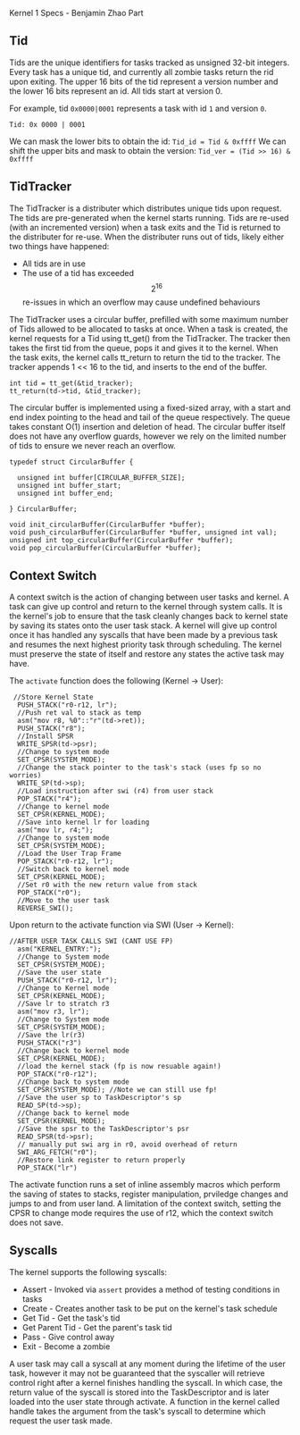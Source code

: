 Kernel 1 Specs - Benjamin Zhao Part

## Tid

Tids are the unique identifiers for tasks tracked as unsigned 32-bit integers. Every task has a unique tid, and currently all zombie tasks return the rid upon exiting. The upper 16 bits of the tid represent a version number and the lower 16 bits represent an id. All tids start at version 0.

For example, tid `0x0000|0001` represents a task with id `1` and version `0`.

```
Tid: 0x 0000 | 0001
```

We can mask the lower bits to obtain the id: `Tid_id = Tid & 0xffff`
We can shift the upper bits and mask to obtain the version: `Tid_ver = (Tid >> 16) & 0xffff`

## TidTracker

The TidTracker is a distributer which distributes unique tids upon request. The
tids are pre-generated when the kernel starts running. Tids are re-used (with
an incremented version) when a task exits and the Tid is returned to the
distributer for re-use. When the distributer runs out of tids, likely either
two things have happened:
- All tids are in use
- The use of a tid has exceeded $$2^16$$ re-issues in which an overflow may cause
  undefined behaviours

The TidTracker uses a circular buffer, prefilled with some maximum number of
Tids allowed to be allocated to tasks at once. When a task is created, the
kernel requests for a Tid using tt_get() from the TidTracker. The tracker then
takes the first tid from the queue, pops it and gives it to the kernel. When
the task exits, the kernel calls tt_return to return the tid to the tracker.
The tracker appends 1 << 16 to the tid, and inserts to the end of the buffer.

```
int tid = tt_get(&tid_tracker);
tt_return(td->tid, &tid_tracker);
```

The circular buffer is implemented using a fixed-sized array, with a start and end index pointing to the head and tail of the queue respectively. The queue takes constant O(1) insertion and deletion of head. The circular buffer itself does not have any overflow guards, however we rely on the limited number of tids to ensure we never reach an overflow.

```
typedef struct CircularBuffer {

  unsigned int buffer[CIRCULAR_BUFFER_SIZE];
  unsigned int buffer_start;
  unsigned int buffer_end;

} CircularBuffer;

void init_circularBuffer(CircularBuffer *buffer);
void push_circularBuffer(CircularBuffer *buffer, unsigned int val);
unsigned int top_circularBuffer(CircularBuffer *buffer);
void pop_circularBuffer(CircularBuffer *buffer);
```

## Context Switch

A context switch is the action of changing between user tasks and kernel. A task can give up control and return to the kernel through system calls. It is the kernel's job to ensure that the task cleanly changes back to kernel state by saving its states onto the user task stack. A kernel will give up control once it has handled any syscalls that have been made by a previous task and resumes the next highest priority task through scheduling. The kernel must preserve the state of itself and restore any states the active task may have.

The `activate` function does the following (Kernel -> User):

```
 //Store Kernel State
  PUSH_STACK("r0-r12, lr");
  //Push ret val to stack as temp
  asm("mov r8, %0"::"r"(td->ret));
  PUSH_STACK("r8");
  //Install SPSR
  WRITE_SPSR(td->psr);
  //Change to system mode
  SET_CPSR(SYSTEM_MODE);
  //Change the stack pointer to the task's stack (uses fp so no worries)
  WRITE_SP(td->sp);
  //Load instruction after swi (r4) from user stack
  POP_STACK("r4");
  //Change to kernel mode
  SET_CPSR(KERNEL_MODE);
  //Save into kernel lr for loading
  asm("mov lr, r4;");
  //Change to system mode
  SET_CPSR(SYSTEM_MODE);
  //Load the User Trap Frame
  POP_STACK("r0-r12, lr");
  //Switch back to kernel mode
  SET_CPSR(KERNEL_MODE);
  //Set r0 with the new return value from stack
  POP_STACK("r0");
  //Move to the user task
  REVERSE_SWI();
```

Upon return to the activate function via SWI (User -> Kernel):
```
//AFTER USER TASK CALLS SWI (CANT USE FP)
  asm("KERNEL_ENTRY:");
  //Change to System mode
  SET_CPSR(SYSTEM_MODE);
  //Save the user state
  PUSH_STACK("r0-r12, lr");
  //Change to Kernel mode
  SET_CPSR(KERNEL_MODE);
  //Save lr to stratch r3
  asm("mov r3, lr");
  //Change to System mode
  SET_CPSR(SYSTEM_MODE);
  //Save the lr(r3)
  PUSH_STACK("r3")
  //Change back to kernel mode
  SET_CPSR(KERNEL_MODE);
  //load the kernel stack (fp is now resuable again!)
  POP_STACK("r0-r12");
  //Change back to system mode
  SET_CPSR(SYSTEM_MODE); //Note we can still use fp!
  //Save the user sp to TaskDescriptor's sp
  READ_SP(td->sp);
  //Change back to kernel mode
  SET_CPSR(KERNEL_MODE);
  //Save the spsr to the TaskDescriptor's psr
  READ_SPSR(td->psr);
  // manually put swi arg in r0, avoid overhead of return
  SWI_ARG_FETCH("r0");
  //Restore link register to return properly
  POP_STACK("lr")
```

The activate function runs a set of inline assembly macros which perform the saving of states to stacks, register manipulation, prviledge changes and jumps to and from user land. A limitation of the context switch, setting the CPSR to change mode requires the use of r12, which the context switch does not save.


## Syscalls

The kernel supports the following syscalls:

- Assert - Invoked via `assert` provides a method of testing conditions in tasks
- Create - Creates another task to be put on the kernel's task schedule
- Get Tid - Get the task's tid
- Get Parent Tid - Get the parent's task tid
- Pass - Give control away
- Exit - Become a zombie

A user task may call a syscall at any moment during the lifetime of the user task, however it may not be guaranteed that the syscaller will retrieve control right after a kernel finishes handling the syscall. In which case, the return value of the syscall is stored into the TaskDescriptor and is later loaded into the user state through activate. A function in the kernel called handle takes the argument from the task's syscall to determine which request the user task made.



